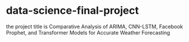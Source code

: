 # data-science-final-project
the project title is Comparative Analysis of ARIMA, CNN-LSTM, Facebook Prophet, and Transformer Models for Accurate Weather Forecasting
